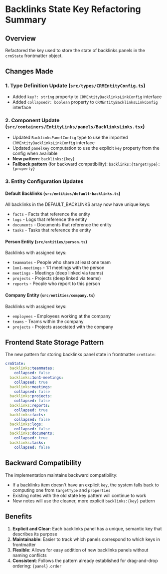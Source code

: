 # Backlinks State Key Refactoring Summary

## Overview

Refactored the key used to store the state of backlinks panels in the `crmState` frontmatter object.

## Changes Made

### 1. Type Definition Update (`src/types/CRMEntityConfig.ts`)

- Added `key?: string` property to `CRMEntityBacklinksLinkConfig` interface
- Added `collapsed?: boolean` property to `CRMEntityBacklinksLinkConfig` interface

### 2. Component Update (`src/containers/EntityLinks/panels/BacklinksLinks.tsx`)

- Updated `BacklinksPanelConfig` type to use the imported `CRMEntityBacklinksLinkConfig` interface
- Updated `panelKey` computation to use the explicit `key` property from the config when available
- **New pattern**: `backlinks:{key}`
- **Fallback pattern** (for backward compatibility): `backlinks:{targetType}:{property}`

### 3. Entity Configuration Updates

#### Default Backlinks (`src/entities/default-backlinks.ts`)

All backlinks in the DEFAULT_BACKLINKS array now have unique keys:

- `facts` - Facts that reference the entity
- `logs` - Logs that reference the entity
- `documents` - Documents that reference the entity
- `tasks` - Tasks that reference the entity

#### Person Entity (`src/entities/person.ts`)

Backlinks with assigned keys:

- `teammates` - People who share at least one team
- `1on1-meetings` - 1:1 meetings with the person
- `meetings` - Meetings (deep linked via teams)
- `projects` - Projects (deep linked via teams)
- `reports` - People who report to this person

#### Company Entity (`src/entities/company.ts`)

Backlinks with assigned keys:

- `employees` - Employees working at the company
- `teams` - Teams within the company
- `projects` - Projects associated with the company

## Frontend State Storage Pattern

The new pattern for storing backlinks panel state in frontmatter `crmState`:

```yaml
crmState:
  backlinks:teammates:
    collapsed: false
  backlinks:1on1-meetings:
    collapsed: true
  backlinks:meetings:
    collapsed: false
  backlinks:projects:
    collapsed: false
  backlinks:reports:
    collapsed: true
  backlinks:facts:
    collapsed: false
  backlinks:logs:
    collapsed: false
  backlinks:documents:
    collapsed: true
  backlinks:tasks:
    collapsed: false
```

## Backward Compatibility

The implementation maintains backward compatibility:

- If a backlinks item doesn't have an explicit `key`, the system falls back to computing one from `targetType` and `properties`
- Existing notes with the old state key pattern will continue to work
- New notes will use the cleaner, more explicit `backlinks:{key}` pattern

## Benefits

1. **Explicit and Clear**: Each backlinks panel has a unique, semantic key that describes its purpose
2. **Maintainable**: Easier to track which panels correspond to which keys in frontmatter
3. **Flexible**: Allows for easy addition of new backlinks panels without naming conflicts
4. **Consistent**: Follows the pattern already established for drag-and-drop ordering: `{panel}.order`
